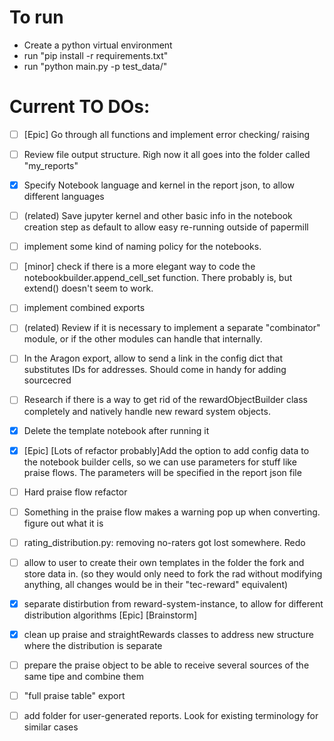# To run
* Create a python virtual environment
* run "pip install -r requirements.txt"
* run "python main.py -p test_data/"


# Current TO DOs:
- [ ] [Epic] Go through all functions and implement error checking/ raising
- [ ] Review file output structure. Righ now it all goes into the folder called "my_reports"
- [x] Specify Notebook language and kernel in the report json, to allow different languages
- [ ]  (related) Save jupyter kernel and other basic info in the notebook creation step as default to allow easy re-running outside of papermill
- [ ] implement some kind of naming policy for the notebooks.
- [ ] [minor] check if there is a more elegant way to code the notebookbuilder.append_cell_set function. There probably is, but extend() doesn't seem to work.
- [ ] implement combined exports
- [ ] (related) Review if it is necessary to implement a separate "combinator" module, or if the other modules can handle that internally.
- [ ] In the Aragon export, allow to send a link in the config dict that substitutes IDs for addresses. Should come in handy for adding sourcecred
- [ ] Research if there is a way to get rid of the rewardObjectBuilder class completely and natively handle new reward system objects.
- [x] Delete the template notebook after running it 
- [x] [Epic] [Lots of refactor probably]Add the option to add config data to the notebook builder cells, so we can use parameters for stuff like praise flows. The parameters will be specified in the report json file
- [ ] Hard praise flow refactor
- [ ] Something in the praise flow makes a warning pop up when converting. figure out what it is
- [ ] rating_distribution.py:  removing no-raters got lost somewhere. Redo
- [ ] allow to user to create their own templates in the folder the fork and store data in. (so they would only need to fork the rad without modifying anything, all changes would be in their "tec-reward" equivalent)
- [x] separate distirbution from reward-system-instance, to allow for different distribution algorithms [Epic] [Brainstorm]
- [x] clean up praise and straightRewards classes to address new structure where the distribution is separate
- [ ] prepare the praise object to be able to receive several sources of the same tipe and combine them
- [ ] "full praise table" export
- [ ] add folder for user-generated reports. Look for existing terminology for similar cases


